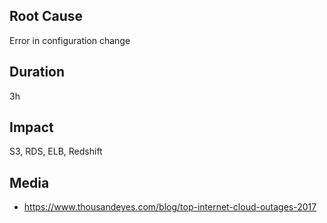 ## Root Cause

Error in configuration change

## Duration

3h

## Impact

S3, RDS, ELB, Redshift

## Media

- https://www.thousandeyes.com/blog/top-internet-cloud-outages-2017

